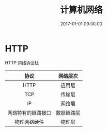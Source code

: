 ﻿---
title: 计算机网络
date: 2017-01-01 09:00:00
tags: [网络]
---

# HTTP

HTTP 网络协议栈

|协议              |网络层次  |
|:----------------:|:--------:|
|HTTP              |应用层    |
|TCP               |传输层    |
|IP                |网络层    |
|网络特有的链路接口|数据链路层|
|物理网络硬件      |物理层    |




